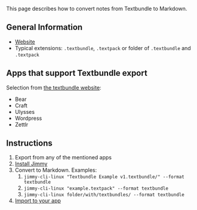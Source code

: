 This page describes how to convert notes from Textbundle to Markdown.

## General Information

- [Website](http://textbundle.org/)
- Typical extensions: `.textbundle`, `.textpack` or folder of `.textbundle` and `.textpack`

## Apps that support Textbundle export

Selection from [the textbundle website](http://textbundle.org/#supporting-apps):

- Bear
- Craft
- Ulysses
- Wordpress
- Zettlr

## Instructions

1. Export from any of the mentioned apps
2. [Install Jimmy](../index.md#installation)
3. Convert to Markdown. Examples:
    1. `jimmy-cli-linux "Textbundle Example v1.textbundle/" --format textbundle`
    2. `jimmy-cli-linux "example.textpack" --format textbundle`
    3. `jimmy-cli-linux folder/with/textbundles/ --format textbundle`
4. [Import to your app](../import_instructions.md)
